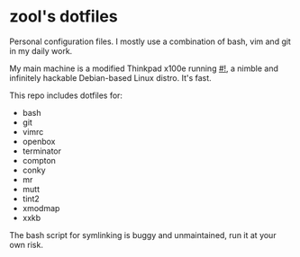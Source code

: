 zool's dotfiles
==============

Personal configuration files.  I mostly use a combination of bash, vim and git in my daily work.

My main machine is a modified Thinkpad x100e running [#!](http://crunchbang.org/), a nimble and infinitely hackable Debian-based Linux distro. It's fast.

This repo includes dotfiles for:

- bash
- git
- vimrc
- openbox
- terminator
- compton
- conky
- mr
- mutt
- tint2
- xmodmap
- xxkb

The bash script for symlinking is buggy and unmaintained, run it at your own risk.
